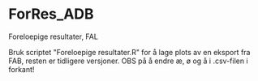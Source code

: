 # ForRes_ADB
Foreloepige resultater, FAL

Bruk scriptet "Foreloepige resultater.R" for å lage plots av en eksport fra FAB, resten er tidligere versjoner.
OBS på å endre æ, ø og å i .csv-filen i forkant!
